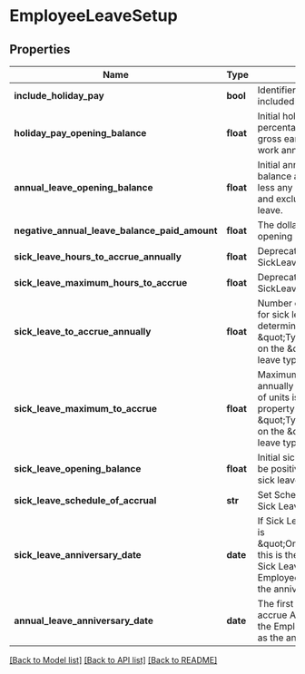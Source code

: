 # EmployeeLeaveSetup

## Properties
Name | Type | Description | Notes
------------ | ------------- | ------------- | -------------
**include_holiday_pay** | **bool** | Identifier if holiday pay will be included in each payslip | [optional] 
**holiday_pay_opening_balance** | **float** | Initial holiday pay balance. A percentage — usually 8% — of gross earnings since their last work anniversary. | [optional] 
**annual_leave_opening_balance** | **float** | Initial annual leave balance. The balance at their last anniversary, less any leave taken since then and excluding accrued annual leave. | [optional] 
**negative_annual_leave_balance_paid_amount** | **float** | The dollar value of annual leave opening balance if negative. | [optional] 
**sick_leave_hours_to_accrue_annually** | **float** | Deprecated use SickLeaveToAccrueAnnually | [optional] 
**sick_leave_maximum_hours_to_accrue** | **float** | Deprecated use SickLeaveMaximumToAccrue | [optional] 
**sick_leave_to_accrue_annually** | **float** | Number of units accrued annually for sick leave. The type of units is determined by the property \&quot;TypeOfUnitsToAccrue\&quot; on the \&quot;Sick Leave\&quot; leave type | [optional] 
**sick_leave_maximum_to_accrue** | **float** | Maximum number of units accrued annually for sick leave. The type of units is determined by the property \&quot;TypeOfUnitsToAccrue\&quot; on the \&quot;Sick Leave\&quot; leave type | [optional] 
**sick_leave_opening_balance** | **float** | Initial sick leave balance. This will be positive unless they&#39;ve taken sick leave in advance | [optional] 
**sick_leave_schedule_of_accrual** | **str** | Set Schedule of Accrual Type for Sick Leave | [optional] 
**sick_leave_anniversary_date** | **date** | If Sick Leave Schedule of Accrual is \&quot;OnAnniversaryDate\&quot;, this is the date when entitled to Sick Leave. When null the Employee&#39;s start date is used as the anniversary date | [optional] 
**annual_leave_anniversary_date** | **date** | The first date the employee will accrue Annual Leave. When null the Employee&#39;s start date is used as the anniversary date | [optional] 

[[Back to Model list]](../README.md#documentation-for-models) [[Back to API list]](../README.md#documentation-for-api-endpoints) [[Back to README]](../README.md)


